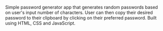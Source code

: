 Simple password generator app that generates random passwords based on user's input number of characters. User can then copy their desired password to their clipboard by clicking on their preferred password. Built using HTML, CSS and JavaScript.
